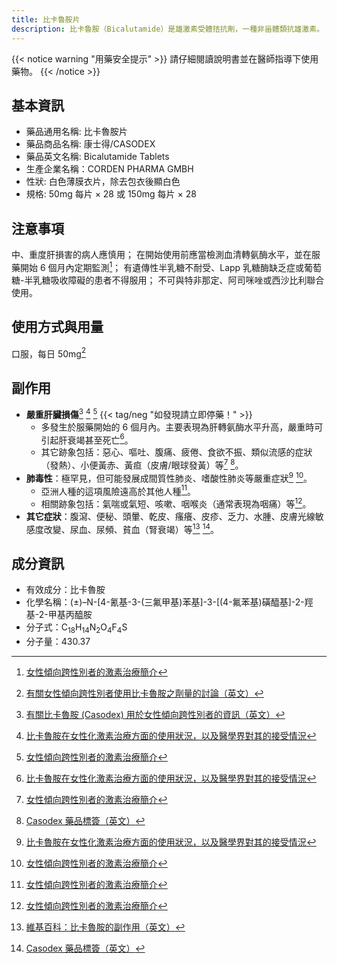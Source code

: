 ```yaml
---
title: 比卡魯胺片
description: 比卡魯胺（Bicalutamide）是雄激素受體拮抗劑，一種非甾體類抗雄激素。
---
```


{{< notice warning "用藥安全提示" >}}
請仔細閱讀說明書並在醫師指導下使用藥物。
{{< /notice >}}

## 基本資訊

- 藥品通用名稱: 比卡魯胺片
- 藥品商品名稱: 康士得/CASODEX
- 藥品英文名稱: Bicalutamide Tablets
- 生產企業名稱：CORDEN PHARMA GMBH
- 性狀: 白色薄膜衣片，除去包衣後顯白色
- 規格: 50mg 每片 &times; 28 或 150mg 每片 &times; 28

## 注意事項

中、重度肝損害的病人應慎用；
在開始使用前應當檢測血清轉氨酶水平，並在服藥開始 6 個月內定期監測[^5]；
有遺傳性半乳糖不耐受、Lapp 乳糖酶缺乏症或葡萄糖-半乳糖吸收障礙的患者不得服用；
不可與特非那定、阿司咪唑或西沙比利聯合使用。

## 使用方式與用量

口服，每日 50mg[^1]

## 副作用

- **嚴重肝臟損傷**[^2] [^3] [^5] {{< tag/neg "如發現請立即停藥！" >}}
  - 多發生於服藥開始的 6 個月內。主要表現為肝轉氨酶水平升高，嚴重時可引起肝衰竭甚至死亡[^3]。
  - 其它跡象包括：惡心、嘔吐、腹痛、疲倦、食欲不振、類似流感的症狀（發熱）、小便黃赤、黃疸（皮膚/眼球發黃）等[^5] [^6]。
- **肺毒性**：極罕見，但可能發展成間質性肺炎、嗜酸性肺炎等嚴重症狀[^3] [^5]。
  - 亞洲人種的這項風險遠高於其他人種[^5]。
  - 相關跡象包括：氣喘或氣短、咳嗽、咽喉炎（通常表現為咽痛）等[^5]。
- **其它症狀**：腹瀉、便秘、頭暈、乾皮、瘙癢、皮疹、乏力、水腫、皮膚光線敏感度改變、尿血、尿頻、貧血（腎衰竭）等[^4] [^6]。

## 成分資訊

- 有效成分：比卡魯胺
- 化學名稱：(±)–N-[4-氰基-3-(三氟甲基)苯基]-3-[(4-氟苯基)磺醯基]-2-羥基-2-甲基丙醯胺
- 分子式：C<sub>18</sub>H<sub>14</sub>N<sub>2</sub>O<sub>4</sub>F<sub>4</sub>S
- 分子量：430.37

[^1]: [有關女性傾向跨性別者使用比卡魯胺之劑量的討論（英文）](https://transfemscience.org/articles/bica-dosage/)
[^2]: [有關比卡魯胺 (Casodex) 用於女性傾向跨性別者的資訊（英文）](https://transfemscience.org/articles/bica-info/#risks-of-bicalutamide)
[^3]: [比卡魯胺在女性化激素治療方面的使用狀況，以及醫學界對其的接受情況](https://tfsci.mtf.wiki/zh-tw/articles/bica-adoption/)
[^4]: [維基百科：比卡魯胺的副作用（英文）](https://en.wikipedia.org/wiki/Side_effects_of_bicalutamide)
[^5]: [女性傾向跨性別者的激素治療簡介](https://tfsci.mtf.wiki/zh-tw/articles/transfem-intro/#bicalutamide)
[^6]: [Casodex 藥品標簽（英文）](https://www.accessdata.fda.gov/drugsatfda_docs/label/2017/020498s028lbl.pdf)
